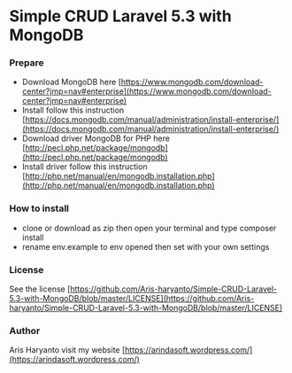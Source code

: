 # Simple CRUD Laravel 5.3 with MongoDB

### Prepare
- Download MongoDB here [https://www.mongodb.com/download-center?jmp=nav#enterprise](https://www.mongodb.com/download-center?jmp=nav#enterprise)
- Install follow this instruction [https://docs.mongodb.com/manual/administration/install-enterprise/](https://docs.mongodb.com/manual/administration/install-enterprise/)
- Download driver MongoDB for PHP here [http://pecl.php.net/package/mongodb](http://pecl.php.net/package/mongodb)
- Install driver follow this instruction [http://php.net/manual/en/mongodb.installation.php](http://php.net/manual/en/mongodb.installation.php)

### How to install

- clone or download as zip then open your terminal and type composer install 
- rename env.example to env opened then set with your own settings

### License

See the license [https://github.com/Aris-haryanto/Simple-CRUD-Laravel-5.3-with-MongoDB/blob/master/LICENSE](https://github.com/Aris-haryanto/Simple-CRUD-Laravel-5.3-with-MongoDB/blob/master/LICENSE)

### Author

Aris Haryanto
visit my website [https://arindasoft.wordpress.com/](https://arindasoft.wordpress.com/)

